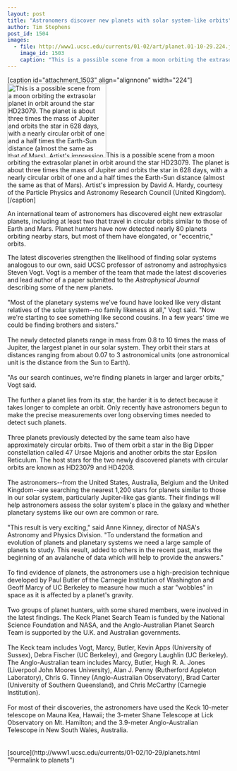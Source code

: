 ```yaml
---
layout: post
title: "Astronomers discover new planets with solar system-like orbits"
author: Tim Stephens
post_id: 1504
images:
  - file: http://www1.ucsc.edu/currents/01-02/art/planet.01-10-29.224.jpg
    image_id: 1503
    caption: "This is a possible scene from a moon orbiting the extrasolar planet in orbit around the star HD23079. The planet is about three times the mass of Jupiter and orbits the star in 628 days, with a nearly circular orbit of one and a half times the Earth-Sun distance (almost the same as that of Mars). Artist's impression by David A. Hardy, courtesy of the Particle Physics and Astronomy Research Council (United Kingdom)."
---
```


[caption id="attachment_1503" align="alignnone" width="224"]<a href="http://localhost/mysite/wp-content/uploads/2001/10/planet.01-10-29.224.jpg"><img class="size-full wp-image-1503" src="http://localhost/mysite/wp-content/uploads/2001/10/planet.01-10-29.224.jpg" alt="This is a possible scene from a moon orbiting the extrasolar planet in orbit around the star HD23079. The planet is about three times the mass of Jupiter and orbits the star in 628 days, with a nearly circular orbit of one and a half times the Earth-Sun distance (almost the same as that of Mars). Artist's impression by David A. Hardy, courtesy of the Particle Physics and Astronomy Research Council (United Kingdom)." width="224" height="167" /></a>This is a possible scene from a moon orbiting the extrasolar planet in orbit around the star HD23079. The planet is about three times the mass of Jupiter and orbits the star in 628 days, with a nearly circular orbit of one and a half times the Earth-Sun distance (almost the same as that of Mars). Artist's impression by David A. Hardy, courtesy of the Particle Physics and Astronomy Research Council (United Kingdom).[/caption]
<p>
  An international team of astronomers has discovered eight new extrasolar planets, including at least two that travel in circular orbits similar to those of Earth and Mars. Planet hunters have now detected nearly 80 planets orbiting nearby stars, but most of them have elongated, or "eccentric," orbits.
</p>The latest discoveries strengthen the likelihood of finding solar systems analogous to our own, said UCSC professor of astronomy and astrophysics Steven Vogt. Vogt is a member of the team that made the latest discoveries and lead author of a paper submitted to the <i>Astrophysical Journal</i> describing some of the new planets.<br>
<br>
"Most of the planetary systems we've found have looked like very distant relatives of the solar system--no family likeness at all," Vogt said. "Now we're starting to see something like second cousins. In a few years' time we could be finding brothers and sisters."<br>
<br>
The newly detected planets range in mass from 0.8 to 10 times the mass of Jupiter, the largest planet in our solar system. They orbit their stars at distances ranging from about 0.07 to 3 astronomical units (one astronomical unit is the distance from the Sun to Earth).<br>
<br>
"As our search continues, we're finding planets in larger and larger orbits," Vogt said.<br>
<br>
The further a planet lies from its star, the harder it is to detect because it takes longer to complete an orbit. Only recently have astronomers begun to make the precise measurements over long observing times needed to detect such planets.<br>
<br>
Three planets previously detected by the same team also have approximately circular orbits. Two of them orbit a star in the Big Dipper constellation called 47 Ursae Majoris and another orbits the star Epsilon Reticulum. The host stars for the two newly discovered planets with circular orbits are known as HD23079 and HD4208.<br>
<br>
The astronomers--from the United States, Australia, Belgium and the United Kingdom--are searching the nearest 1,200 stars for planets similar to those in our solar system, particularly Jupiter-like gas giants. Their findings will help astronomers assess the solar system's place in the galaxy and whether planetary systems like our own are common or rare.<br>
<br>
"This result is very exciting," said Anne Kinney, director of NASA's Astronomy and Physics Division. "To understand the formation and evolution of planets and planetary systems we need a large sample of planets to study. This result, added to others in the recent past, marks the beginning of an avalanche of data which will help to provide the answers."<br>
<br>
To find evidence of planets, the astronomers use a high-precision technique developed by Paul Butler of the Carnegie Institution of Washington and Geoff Marcy of UC Berkeley to measure how much a star "wobbles" in space as it is affected by a planet's gravity.<br>
<br>
Two groups of planet hunters, with some shared members, were involved in the latest findings. The Keck Planet Search Team is funded by the National Science Foundation and NASA, and the Anglo-Australian Planet Search Team is supported by the U.K. and Australian governments.<br>
<br>
The Keck team includes Vogt, Marcy, Butler, Kevin Apps (University of Sussex), Debra Fischer (UC Berkeley), and Gregory Laughlin (UC Berkeley). The Anglo-Australian team includes Marcy, Butler, Hugh R. A. Jones (Liverpool John Moores University), Alan J. Penny (Rutherford Appleton Laboratory), Chris G. Tinney (Anglo-Australian Observatory), Brad Carter (University of Southern Queensland), and Chris McCarthy (Carnegie Institution).<br>
<br>
For most of their discoveries, the astronomers have used the Keck 10-meter telescope on Mauna Kea, Hawaii; the 3-meter Shane Telescope at Lick Observatory on Mt. Hamilton; and the 3.9-meter Anglo-Australian Telescope in New South Wales, Australia.<br>
<br>
<br>
[source](http://www1.ucsc.edu/currents/01-02/10-29/planets.html "Permalink to planets")
